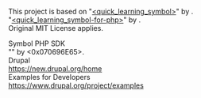 This project is based on 
"[<quick_learning_symbol>](https://github.com/xembook/quick_learning_symbol)" by <xembook>.  
"[<quick_learning_symbol-for-php>](https://github.com/ishidad2/quick_learning_symbol-for-php)" by <ishidad2>.  
Original MIT License applies.  
  

Symbol PHP SDK  
"[<symbol-sdk-php>](https://github.com/symbol-blockchain-community/symbol-sdk-php)" by <0x070696E65>.  
Drupal  
https://new.drupal.org/home  
Examples for Developers  
https://www.drupal.org/project/examples  
